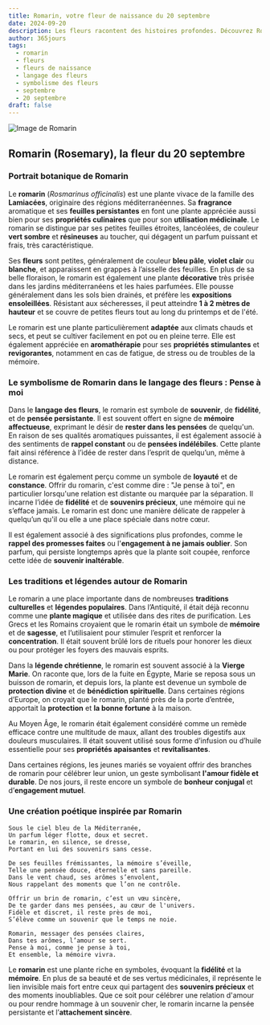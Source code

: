 ```yaml
---
title: Romarin, votre fleur de naissance du 20 septembre
date: 2024-09-20
description: Les fleurs racontent des histoires profondes. Découvrez Romarin, votre fleur de naissance du 20 septembre, ses symboles et récits fascinants. Plongez dans sa signification et son langage unique dans l'art floral.
author: 365jours
tags:
  - romarin
  - fleurs
  - fleurs de naissance
  - langage des fleurs
  - symbolisme des fleurs
  - septembre
  - 20 septembre
draft: false
---
```



![Image de Romarin](https://cdn.pixabay.com/photo/2015/12/13/00/11/rosemary-1090419_640.jpg#center)


## Romarin (Rosemary), la fleur du 20 septembre

### Portrait botanique de Romarin

Le **romarin** (_Rosmarinus officinalis_) est une plante vivace de la famille des **Lamiacées**, originaire des régions méditerranéennes. Sa **fragrance** aromatique et ses **feuilles persistantes** en font une plante appréciée aussi bien pour ses **propriétés culinaires** que pour son **utilisation médicinale**. Le romarin se distingue par ses petites feuilles étroites, lancéolées, de couleur **vert sombre** et **résineuses** au toucher, qui dégagent un parfum puissant et frais, très caractéristique.

Ses **fleurs** sont petites, généralement de couleur **bleu pâle**, **violet clair** ou **blanche**, et apparaissent en grappes à l’aisselle des feuilles. En plus de sa belle floraison, le romarin est également une plante **décorative** très prisée dans les jardins méditerranéens et les haies parfumées. Elle pousse généralement dans les sols bien drainés, et préfère les **expositions ensoleillées**. Résistant aux sécheresses, il peut atteindre **1 à 2 mètres de hauteur** et se couvre de petites fleurs tout au long du printemps et de l'été.

Le romarin est une plante particulièrement **adaptée** aux climats chauds et secs, et peut se cultiver facilement en pot ou en pleine terre. Elle est également appréciée en **aromathérapie** pour ses **propriétés stimulantes** et **revigorantes**, notamment en cas de fatigue, de stress ou de troubles de la mémoire.

### Le symbolisme de Romarin dans le langage des fleurs : Pense à moi

Dans le **langage des fleurs**, le romarin est symbole de **souvenir**, de **fidélité**, et de **pensée persistante**. Il est souvent offert en signe de **mémoire affectueuse**, exprimant le désir de **rester dans les pensées** de quelqu'un. En raison de ses qualités aromatiques puissantes, il est également associé à des sentiments de **rappel constant** ou de **pensées indélébiles**. Cette plante fait ainsi référence à l’idée de rester dans l’esprit de quelqu’un, même à distance.

Le romarin est également perçu comme un symbole de **loyauté** et de **constance**. Offrir du romarin, c'est comme dire : "Je pense à toi", en particulier lorsqu'une relation est distante ou marquée par la séparation. Il incarne l’idée de **fidélité** et de **souvenirs précieux**, une mémoire qui ne s’efface jamais. Le romarin est donc une manière délicate de rappeler à quelqu’un qu'il ou elle a une place spéciale dans notre cœur.

Il est également associé à des significations plus profondes, comme le **rappel des promesses faites** ou l'**engagement à ne jamais oublier**. Son parfum, qui persiste longtemps après que la plante soit coupée, renforce cette idée de **souvenir inaltérable**.

### Les traditions et légendes autour de Romarin

Le romarin a une place importante dans de nombreuses **traditions culturelles** et **légendes populaires**. Dans l’Antiquité, il était déjà reconnu comme une **plante magique** et utilisée dans des rites de purification. Les Grecs et les Romains croyaient que le romarin était un symbole de **mémoire** et de **sagesse**, et l’utilisaient pour stimuler l’esprit et renforcer la **concentration**. Il était souvent brûlé lors de rituels pour honorer les dieux ou pour protéger les foyers des mauvais esprits.

Dans la **légende chrétienne**, le romarin est souvent associé à la **Vierge Marie**. On raconte que, lors de la fuite en Égypte, Marie se reposa sous un buisson de romarin, et depuis lors, la plante est devenue un symbole de **protection divine** et de **bénédiction spirituelle**. Dans certaines régions d’Europe, on croyait que le romarin, planté près de la porte d’entrée, apportait la **protection** et **la bonne fortune** à la maison.

Au Moyen Âge, le romarin était également considéré comme un remède efficace contre une multitude de maux, allant des troubles digestifs aux douleurs musculaires. Il était souvent utilisé sous forme d’infusion ou d’huile essentielle pour ses **propriétés apaisantes** et **revitalisantes**.

Dans certaines régions, les jeunes mariés se voyaient offrir des branches de romarin pour célébrer leur union, un geste symbolisant **l'amour fidèle et durable**. De nos jours, il reste encore un symbole de **bonheur conjugal** et d’**engagement mutuel**.

### Une création poétique inspirée par Romarin

```
Sous le ciel bleu de la Méditerranée,
Un parfum léger flotte, doux et secret.
Le romarin, en silence, se dresse,
Portant en lui des souvenirs sans cesse.

De ses feuilles frémissantes, la mémoire s’éveille,
Telle une pensée douce, éternelle et sans pareille.
Dans le vent chaud, ses arômes s’envolent,
Nous rappelant des moments que l’on ne contrôle.

Offrir un brin de romarin, c’est un vœu sincère,
De te garder dans mes pensées, au cœur de l'univers.
Fidèle et discret, il reste près de moi,
S’élève comme un souvenir que le temps ne noie.

Romarin, messager des pensées claires,
Dans tes arômes, l’amour se sert.
Pense à moi, comme je pense à toi,
Et ensemble, la mémoire vivra.
```

Le **romarin** est une plante riche en symboles, évoquant la **fidélité** et la **mémoire**. En plus de sa beauté et de ses vertus médicinales, il représente le lien invisible mais fort entre ceux qui partagent des **souvenirs précieux** et des moments inoubliables. Que ce soit pour célébrer une relation d'amour ou pour rendre hommage à un souvenir cher, le romarin incarne la pensée persistante et l’**attachement sincère**.
